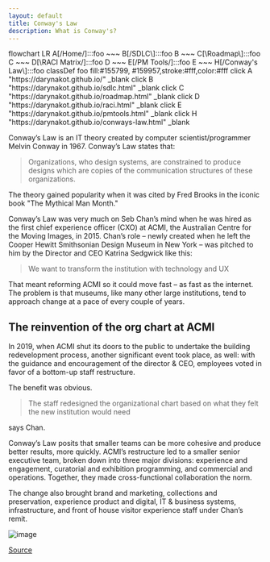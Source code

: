 ```yaml
---
layout: default
title: Conway's Law
description: What is Conway's?
---
```

<script src="https://unpkg.com/mermaid@10.4.0/dist/mermaid.min.js"></script>

<div class="mermaid">
flowchart LR
    A[/Home/]:::foo ~~~ B[/SDLC\]:::foo
    B ~~~ C[\Roadmap\]:::foo
    C ~~~ D[\RACI Matrix/]:::foo
    D ~~~ E[/PM Tools/]:::foo
    E ~~~ H[/Conway's Law\]:::foo
    classDef foo fill:#155799, #159957,stroke:#fff,color:#fff
    click A "https://darynakot.github.io/" _blank
    click B "https://darynakot.github.io/sdlc.html" _blank
    click C "https://darynakot.github.io/roadmap.html" _blank
    click D "https://darynakot.github.io/raci.html" _blank
    click E "https://darynakot.github.io/pmtools.html" _blank
    click H "https://darynakot.github.io/conways-law.html" _blank
</div>

Conway’s Law is an IT theory created by computer scientist/programmer Melvin Conway in 1967. Conway’s Law states that:
> Organizations, who design systems, are constrained to produce designs which are copies of the communication structures of these organizations.

The theory gained popularity when it was cited by Fred Brooks in the iconic book "The Mythical Man Month."

Conway’s Law was very much on Seb Chan’s mind when he was hired as the first chief experience officer (CXO) at ACMI, the Australian Centre for the Moving Images, in 2015. Chan’s role – newly created when he left the Cooper Hewitt Smithsonian Design Museum in New York – was pitched to him by the Director and CEO Katrina Sedgwick like this: 
> We want to transform the institution with technology and UX

That meant reforming ACMI so it could move fast – as fast as the internet. The problem is that museums, like many other large institutions, tend to approach change at a pace of every couple of years. 

## The reinvention of the org chart at ACMI
In 2019, when ACMI shut its doors to the public to undertake the building redevelopment process, another significant event took place, as well: with the guidance and encouragement of the director & CEO, employees voted in favor of a bottom-up staff restructure. 

The benefit was obvious. 
>The staff redesigned the organizational chart based on what they felt the new institution would need

says Chan. 

Conway’s Law posits that smaller teams can be more cohesive and produce better results, more quickly. ACMI’s restructure led to a smaller senior executive team, broken down into three major divisions: experience and engagement, curatorial and exhibition programming, and commercial and operations. Together, they made cross-functional collaboration the norm. 

The change also brought brand and marketing, collections and preservation, experience product and digital, IT &  business systems, infrastructure, and front of house visitor experience staff under Chan’s remit.

![image](https://github.com/darynakot/darynakot.github.io/assets/143038872/3d250e75-2c25-4737-8c8d-5d25a98a25fa)

[Source](https://www.atlassian.com/blog/teamwork/what-is-conways-law-acmi)
